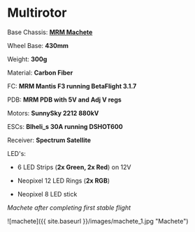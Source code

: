 # Multirotor
Base Chassis: **[MRM Machete](http://www.multirotormania.com/frames/1008-mrm-machete-430mm-carbon-fpv-frame.html)**


Wheel Base: **430mm**

Weight: **300g**

Material: **Carbon Fiber**

FC: **MRM Mantis F3 running BetaFlight 3.1.7**

PDB: **MRM PDB with 5V and Adj V regs**

Motors: **SunnySky 2212 880kV**

ESCs: **Blheli_s 30A running DSHOT600**

Receiver: **Spectrum Satellite**

LED's:

* 6 LED Strips (**2x Green, 2x Red**) on 12V

* Neopixel 12 LED Rings (**2x RGB**) 

* Neopixel 8 LED stick

*Machete after completing first stable flight*

![machete]({{ site.baseurl }}/images/machete_1.jpg "Machete") 